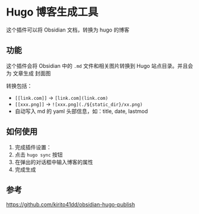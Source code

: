 # Hugo 博客生成工具

这个插件可以将 Obsidian 文档，转换为 hugo 的博客

## 功能
这个插件会将 Obsidian 中的 `.md` 文件和相关图片转换到 Hugo 站点目录。并且会为 文章生成 封面图

转换包括：
- `[[link.com]]` -> `[link.com](link.com)`
- `[[xxx.png]]` -> `![xxx.png](./${static_dir}/xx.png)`
- 自动写入 md 的 yaml 头部信息，如：title, date, lastmod

## 如何使用

1. 完成插件设置：
2. 点击 `hugo sync` 按钮
3. 在弹出的对话框中输入博客的属性
4. 完成生成

## 参考
https://github.com/kirito41dd/obsidian-hugo-publish